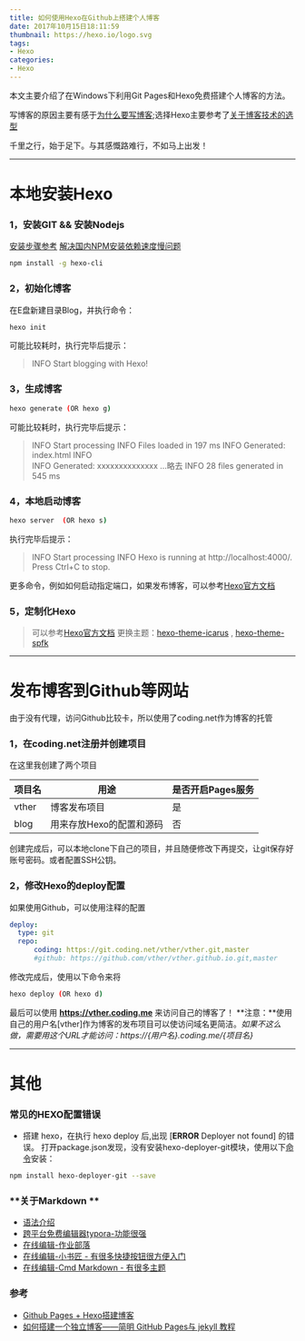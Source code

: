 ```yaml
---
title: 如何使用Hexo在Github上搭建个人博客
date: 2017年10月15日18:11:59
thumbnail: https://hexo.io/logo.svg
tags: 
- Hexo
categories: 
- Hexo
---
```


本文主要介绍了在Windows下利用Git Pages和Hexo免费搭建个人博客的方法。

写博客的原因主要有感于[为什么要写博客](https://zhuanlan.zhihu.com/cnfeat/19743861);选择Hexo主要参考了[关于博客技术的选型](https://www.zhihu.com/question/21981094)

千里之行，始于足下。与其感慨路难行，不如马上出发！
<!--more-->

----------
# **本地安装Hexo**

### 1，安装GIT && 安装Nodejs
[安装步骤参考](https://hexo.io/zh-cn/docs/index.html)
[解决国内NPM安装依赖速度慢问题](http://blog.csdn.net/rongbo_j/article/details/52106580)

```bash
npm install -g hexo-cli
```
### 2，初始化博客
在E盘新建目录Blog，并执行命令：
```bash
hexo init
```
可能比较耗时，执行完毕后提示：
> INFO  Start blogging with Hexo!

### 3，生成博客
```bash
hexo generate (OR hexo g)
```
可能比较耗时，执行完毕后提示： 
> INFO  Start processing 
> INFO  Files loaded in 197 ms
> INFO  Generated: index.html INFO  
> INFO  Generated: xxxxxxxxxxxxxx ...略去 
> INFO  28 files generated in 545 ms

### 4，本地启动博客
```bash
hexo server  (OR hexo s)
```
执行完毕后提示： 
> INFO  Start processing
> INFO  Hexo is running at http://localhost:4000/. Press Ctrl+C to stop.

更多命令，例如如何启动指定端口，如果发布博客，可以参考[Hexo官方文档](https://hexo.io/zh-cn/docs/index.html)

### 5，定制化Hexo

> 可以参考[Hexo官方文档](https://hexo.io/zh-cn/docs/themes.html)
> 更换主题：[hexo-theme-icarus](https://github.com/ppoffice/hexo-theme-icarus) , [hexo-theme-spfk](https://github.com/luuman/hexo-theme-spfk)

----------
# **发布博客到Github等网站**

由于没有代理，访问Github比较卡，所以使用了coding.net作为博客的托管
### 1，在coding.net注册并创建项目

在这里我创建了两个项目

项目名 | 用途                    | 是否开启Pages服务   
----   | ------                  |----             
vther  | 博客发布项目            | 是
blog   | 用来存放Hexo的配置和源码| 否

创建完成后，可以本地clone下自己的项目，并且随便修改下再提交，让git保存好账号密码。或者配置SSH公钥。

### 2，修改Hexo的deploy配置
如果使用Github，可以使用注释的配置
```yaml
deploy:
  type: git
  repo:
      coding: https://git.coding.net/vther/vther.git,master
      #github: https://github.com/vther/vther.github.io.git,master
```
修改完成后，使用以下命令来将
```bash
hexo deploy (OR hexo d)
```
最后可以使用 **https://vther.coding.me** 来访问自己的博客了！
**注意：**使用自己的用户名[vther]作为博客的发布项目可以使访问域名更简洁。*如果不这么做，需要用这个URL才能访问：https://{用户名}.coding.me/{项目名}*

----------



# **其他**

### **常见的HEXO配置错误**

-   搭建 hexo，在执行 hexo deploy 后,出现 [**ERROR** Deployer not found] 的错误。 打开package.json发现，没有安装hexo-deployer-git模块，使用以下[命令](https://hexo.io/zh-cn/docs/deployment.html)安装：

```bash
npm install hexo-deployer-git --save 
```

### **关于Markdown **
- [语法介绍](http://www.appinn.com/markdown/)
- [跨平台免费编辑器typora-功能很强](https://www.typora.io/)
- [在线编辑-作业部落](https://www.zybuluo.com/mdeditor)
- [在线编辑-小书匠 - 有很多快捷按钮很方便入门](http://markdown.xiaoshujiang.com/)
- [在线编辑-Cmd Markdown - 有很多主题](http://marxi.co/)


### **参考**
- [Github Pages + Hexo搭建博客](http://fanzhenyu.me/categories/Hexo/)
- [如何搭建一个独立博客——简明 GitHub Pages与 jekyll 教程](http://www.cnfeat.com/blog/2014/05/10/how-to-build-a-blog/)